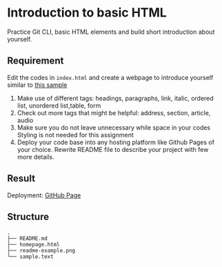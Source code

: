 

# Introduction to basic HTML

Practice Git CLI, basic HTML elements and build short introduction about yourself.

## Requirement

Edit the codes in `index.html` and create a webpage to introduce yourself similar to
[this sample](https://integrify-finland.github.io/bof-introduction-sample/)

1. Make use of different tags: headings, paragraphs, link, italic, ordered list, unordered list,table, form
2. Check out more tags that might be helpful: address, section, article, audio
3. Make sure you do not leave unnecessary while space in your codes
Styling is not needed for this assignment
4. Deploy your code base into any hosting platform like Github Pages of your choice. Rewrite README file to describe your project with few more details.

## Result
Deployment:
[GitHub Page](https://haidanglevn.github.io/fs16-html-basic/)

## Structure
````
.
├── README.md
├── homepage.html
├── readme-example.png
└── sample.text
````

